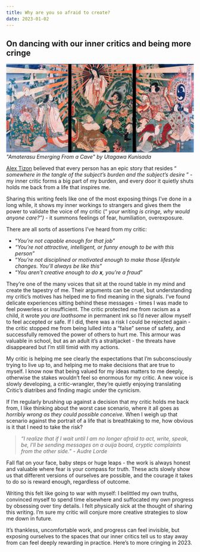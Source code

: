 ```yaml
---
title: Why are you so afraid to create?
date: 2023-01-02
---
```

## On dancing with our inner critics and being more cringe

![](/assets/images/posts/Amaterasu.jpg)
*"Amaterasu Emerging From a Cave" by Utagawa Kunisada*

[Alex Tizon](https://www.theatlantic.com/magazine/archive/2017/06/a-reporters-story/524538/) believed that every person has an epic story that resides “ *somewhere in the tangle of the subject’s burden and the subject’s desire* ” - my inner critic forms a big part of my burden, and every door it quietly shuts holds me back from a life that inspires me.

Sharing this writing feels like one of the most exposing things I’ve done in a long while, it shows my inner workings to strangers and gives them the power to validate the voice of my critic (“ *your writing is cringe, why would anyone care?”) -* it summons feelings of fear, humiliation, overexposure.

There are all sorts of assertions I’ve heard from my critic:

- “*You’re not capable enough for that job”*
- *“You’re not attractive, intelligent, or funny enough to be with this person”*
- “*You’re not disciplined or motivated enough to make those lifestyle changes. You’ll always be like this”*
- “*You aren’t creative enough to do **x**, you’re a fraud*”

They’re one of the many voices that sit at the round table in my mind and create the tapestry of me. Their arguments can be cruel, but understanding my critic’s motives has helped me to find meaning in the signals. I’ve found delicate experiences sitting behind these messages - times I was made to feel powerless or insufficient. The critic protected me from racism as a child, it wrote *you are loathsome* in permanent ink so I’d never allow myself to feel accepted or safe. If I did, there was a risk I could be rejected again - the critic stopped me from being lulled into a “false” sense of safety, and successfully removed the power of others to hurt me. This armour was valuable in school, but as an adult it’s a straitjacket - the threats have disappeared but I’m still timid with my actions.

My critic is helping me see clearly the expectations that I’m subconsciously trying to live up to, and helping me to make decisions that are true to myself. I know now that being valued for my ideas matters to me deeply, otherwise the stakes wouldn’t feel so enormous for my critic. A new voice is slowly developing, a critic-wrangler, they’re quietly enjoying translating Critic’s diatribes and finding magic under the cynicism.

If I’m regularly brushing up against a decision that my critic holds me back from, I like thinking about the worst case scenario, where it all goes as *horribly wrong as they could possible conceive*. When I weigh up that scenario against the portrait of a life that is breathtaking to me, how obvious is it that I need to take the risk?

> *“I realize that if I wait until I am no longer afraid to act, write, speak, be, I'll be sending messages on a ouija board, cryptic complaints from the other side.” - Audre Lorde*

Fall flat on your face, baby steps or huge leaps - the work is always honest and valuable where fear is your compass for truth. These acts slowly show us that different versions of ourselves are possible, and the courage it takes to do so is reward enough, regardless of outcome.

Writing this felt like going to war with myself: I belittled my own truths, convinced myself to spend time elsewhere and suffocated my own progress by obsessing over tiny details. I felt physically sick at the thought of sharing this writing. I’m sure my critic will conjure more creative strategies to slow me down in future.

It’s thankless, uncomfortable work, and progress can feel invisible, but exposing ourselves to the spaces that our inner critics tell us to stay away from can feel deeply rewarding in practice. Here’s to more cringing in 2023. 